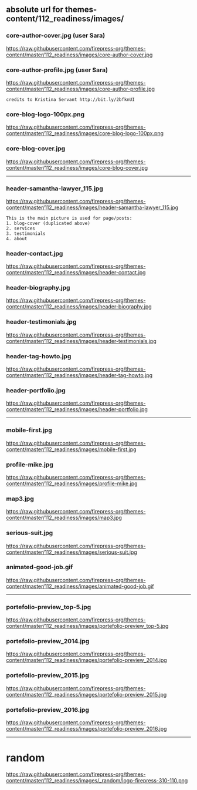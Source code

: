 ## absolute url for themes-content/112_readiness/images/

### core-author-cover.jpg (user Sara)
https://raw.githubusercontent.com/firepress-org/themes-content/master/112_readiness/images/core-author-cover.jpg

### core-author-profile.jpg (user Sara)
https://raw.githubusercontent.com/firepress-org/themes-content/master/112_readiness/images/core-author-profile.jpg
	
	credits to Kristina Servant http://bit.ly/2bfknUI

### core-blog-logo-100px.png
https://raw.githubusercontent.com/firepress-org/themes-content/master/112_readiness/images/core-blog-logo-100px.png

### core-blog-cover.jpg
https://raw.githubusercontent.com/firepress-org/themes-content/master/112_readiness/images/core-blog-cover.jpg

---

### header-samantha-lawyer_115.jpg
https://raw.githubusercontent.com/firepress-org/themes-content/master/112_readiness/images/header-samantha-lawyer_115.jpg

	This is the main picture is used for page/posts:
	1. blog-cover (duplicated above)
	2. services
	3. testimonials
	4. about

### header-contact.jpg
https://raw.githubusercontent.com/firepress-org/themes-content/master/112_readiness/images/header-contact.jpg

### header-biography.jpg
https://raw.githubusercontent.com/firepress-org/themes-content/master/112_readiness/images/header-biography.jpg

### header-testimonials.jpg
https://raw.githubusercontent.com/firepress-org/themes-content/master/112_readiness/images/header-testimonials.jpg

### header-tag-howto.jpg
https://raw.githubusercontent.com/firepress-org/themes-content/master/112_readiness/images/header-tag-howto.jpg

### header-portfolio.jpg
https://raw.githubusercontent.com/firepress-org/themes-content/master/112_readiness/images/header-portfolio.jpg

---

### mobile-first.jpg
https://raw.githubusercontent.com/firepress-org/themes-content/master/112_readiness/images/mobile-first.jpg

### profile-mike.jpg
https://raw.githubusercontent.com/firepress-org/themes-content/master/112_readiness/images/profile-mike.jpg

### map3.jpg
https://raw.githubusercontent.com/firepress-org/themes-content/master/112_readiness/images/map3.jpg

### serious-suit.jpg
https://raw.githubusercontent.com/firepress-org/themes-content/master/112_readiness/images/serious-suit.jpg

### animated-good-job.gif
https://raw.githubusercontent.com/firepress-org/themes-content/master/112_readiness/images/animated-good-job.gif

---

### portefolio-preview_top-5.jpg
https://raw.githubusercontent.com/firepress-org/themes-content/master/112_readiness/images/portefolio-preview_top-5.jpg

### portefolio-preview_2014.jpg
https://raw.githubusercontent.com/firepress-org/themes-content/master/112_readiness/images/portefolio-preview_2014.jpg

### portefolio-preview_2015.jpg
https://raw.githubusercontent.com/firepress-org/themes-content/master/112_readiness/images/portefolio-preview_2015.jpg

### portefolio-preview_2016.jpg
https://raw.githubusercontent.com/firepress-org/themes-content/master/112_readiness/images/portefolio-preview_2016.jpg

---

# random
https://raw.githubusercontent.com/firepress-org/themes-content/master/112_readiness/images/_random/logo-firepress-310-110.png

